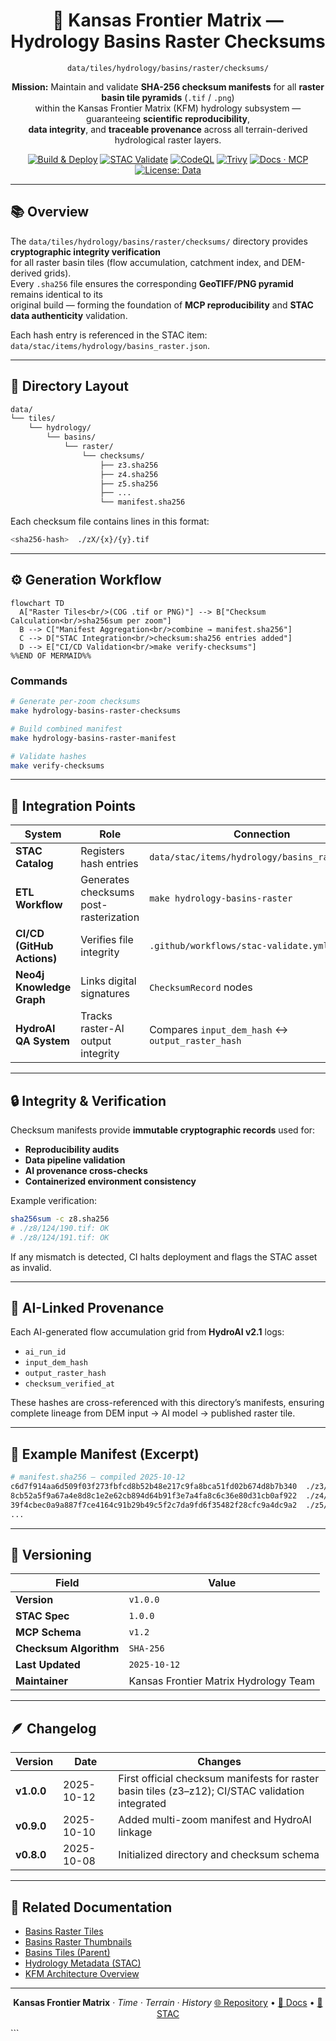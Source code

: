 <div align="center">

# 🔐 Kansas Frontier Matrix — Hydrology Basins Raster Checksums  
`data/tiles/hydrology/basins/raster/checksums/`

**Mission:** Maintain and validate **SHA-256 checksum manifests** for all **raster basin tile pyramids** (`.tif` / `.png`)  
within the Kansas Frontier Matrix (KFM) hydrology subsystem — guaranteeing **scientific reproducibility**,  
**data integrity**, and **traceable provenance** across all terrain-derived hydrological raster layers.

[![Build & Deploy](https://github.com/bartytime4life/Kansas-Frontier-Matrix/actions/workflows/site.yml/badge.svg)](../../../../../../.github/workflows/site.yml)
[![STAC Validate](https://github.com/bartytime4life/Kansas-Frontier-Matrix/actions/workflows/stac-validate.yml/badge.svg)](../../../../../../.github/workflows/stac-validate.yml)
[![CodeQL](https://github.com/bartytime4life/Kansas-Frontier-Matrix/actions/workflows/codeql.yml/badge.svg)](../../../../../../.github/workflows/codeql.yml)
[![Trivy](https://github.com/bartytime4life/Kansas-Frontier-Matrix/actions/workflows/trivy.yml/badge.svg)](../../../../../../.github/workflows/trivy.yml)
[![Docs · MCP](https://img.shields.io/badge/Docs-MCP-blue)](../../../../../../docs/)
[![License: Data](https://img.shields.io/badge/License-CC--BY%204.0-green)](../../../../../../LICENSE)

</div>

---

## 📚 Overview

The `data/tiles/hydrology/basins/raster/checksums/` directory provides **cryptographic integrity verification**  
for all raster basin tiles (flow accumulation, catchment index, and DEM-derived grids).  
Every `.sha256` file ensures the corresponding **GeoTIFF/PNG pyramid** remains identical to its  
original build — forming the foundation of **MCP reproducibility** and **STAC data authenticity** validation.

Each hash entry is referenced in the STAC item:
`data/stac/items/hydrology/basins_raster.json`.

---

## 🧱 Directory Layout

```bash
data/
└── tiles/
    └── hydrology/
        └── basins/
            └── raster/
                └── checksums/
                    ├── z3.sha256
                    ├── z4.sha256
                    ├── z5.sha256
                    ├── ...
                    └── manifest.sha256
````

Each checksum file contains lines in this format:

```bash
<sha256-hash>  ./zX/{x}/{y}.tif
```

---

## ⚙️ Generation Workflow

```mermaid
flowchart TD
  A["Raster Tiles<br/>(COG .tif or PNG)"] --> B["Checksum Calculation<br/>sha256sum per zoom"]
  B --> C["Manifest Aggregation<br/>combine → manifest.sha256"]
  C --> D["STAC Integration<br/>checksum:sha256 entries added"]
  D --> E["CI/CD Validation<br/>make verify-checksums"]
%%END OF MERMAID%%
```

### Commands

```bash
# Generate per-zoom checksums
make hydrology-basins-raster-checksums

# Build combined manifest
make hydrology-basins-raster-manifest

# Validate hashes
make verify-checksums
```

---

## 🧩 Integration Points

| System                     | Role                                   | Connection                                       |
| -------------------------- | -------------------------------------- | ------------------------------------------------ |
| **STAC Catalog**           | Registers hash entries                 | `data/stac/items/hydrology/basins_raster.json`   |
| **ETL Workflow**           | Generates checksums post-rasterization | `make hydrology-basins-raster`                   |
| **CI/CD (GitHub Actions)** | Verifies file integrity                | `.github/workflows/stac-validate.yml`            |
| **Neo4j Knowledge Graph**  | Links digital signatures               | `ChecksumRecord` nodes                           |
| **HydroAI QA System**      | Tracks raster-AI output integrity      | Compares `input_dem_hash` ↔ `output_raster_hash` |

---

## 🔒 Integrity & Verification

Checksum manifests provide **immutable cryptographic records** used for:

* **Reproducibility audits**
* **Data pipeline validation**
* **AI provenance cross-checks**
* **Containerized environment consistency**

Example verification:

```bash
sha256sum -c z8.sha256
# ./z8/124/190.tif: OK
# ./z8/124/191.tif: OK
```

If any mismatch is detected, CI halts deployment and flags the STAC asset as invalid.

---

## 🧠 AI-Linked Provenance

Each AI-generated flow accumulation grid from **HydroAI v2.1** logs:

* `ai_run_id`
* `input_dem_hash`
* `output_raster_hash`
* `checksum_verified_at`

These hashes are cross-referenced with this directory’s manifests, ensuring complete lineage
from DEM input → AI model → published raster tile.

---

## 🧾 Example Manifest (Excerpt)

```bash
# manifest.sha256 — compiled 2025-10-12
c6d7f914aa6d509f03f273fbfcd8b52b48e217c9fa8bca51fd02b674d8b7b340  ./z3/4/3.tif
8cb52a5f9a67a4e8d8c1e2e62cb894d64b91f3e7a4fa8c6c36e80d31cb0af922  ./z4/9/7.tif
39f4cbec0a9a887f7ce4164c91b29b49c5f2c7da9fd6f35482f28cfc9a4dc9a2  ./z5/18/14.tif
...
```

---

## 🧾 Versioning

| Field                  | Value                                 |
| ---------------------- | ------------------------------------- |
| **Version**            | `v1.0.0`                              |
| **STAC Spec**          | `1.0.0`                               |
| **MCP Schema**         | `v1.2`                                |
| **Checksum Algorithm** | `SHA-256`                             |
| **Last Updated**       | `2025-10-12`                          |
| **Maintainer**         | Kansas Frontier Matrix Hydrology Team |

---

## 🪶 Changelog

| Version    | Date       | Changes                                                                                          |
| ---------- | ---------- | ------------------------------------------------------------------------------------------------ |
| **v1.0.0** | 2025-10-12 | First official checksum manifests for raster basin tiles (z3–z12); CI/STAC validation integrated |
| **v0.9.0** | 2025-10-10 | Added multi-zoom manifest and HydroAI linkage                                                    |
| **v0.8.0** | 2025-10-08 | Initialized directory and checksum schema                                                        |

---

## 🔗 Related Documentation

* [Basins Raster Tiles](../README.md)
* [Basins Raster Thumbnails](../thumbnails/README.md)
* [Basins Tiles (Parent)](../../README.md)
* [Hydrology Metadata (STAC)](../../../../../data/processed/metadata/hydrology/README.md)
* [KFM Architecture Overview](../../../../../docs/architecture.md)

---

<div align="center">

**Kansas Frontier Matrix** · *Time · Terrain · History*
[🌐 Repository](https://github.com/bartytime4life/Kansas-Frontier-Matrix) • [📘 Docs](../../../../../../docs/) • [🧭 STAC](../../../../../../data/stac/)

</div>
```

